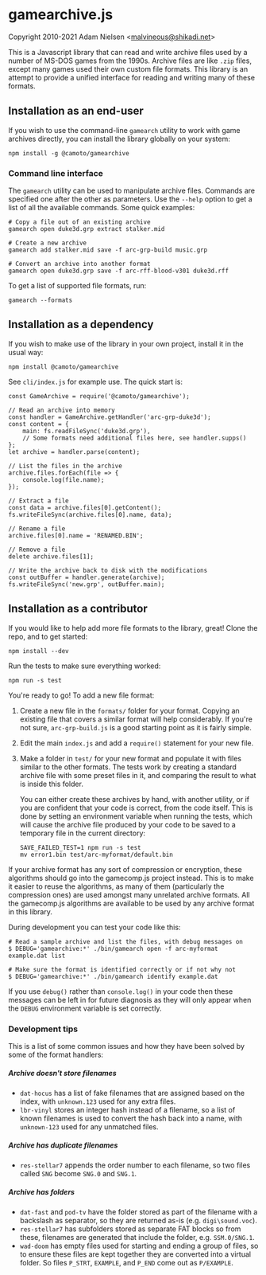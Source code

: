 # gamearchive.js
Copyright 2010-2021 Adam Nielsen <<malvineous@shikadi.net>>  

This is a Javascript library that can read and write archive files
used by a number of MS-DOS games from the 1990s.  Archive files are
like `.zip` files, except many games used their own custom file
formats.  This library is an attempt to provide a unified interface
for reading and writing many of these formats.

## Installation as an end-user

If you wish to use the command-line `gamearch` utility to work with
game archives directly, you can install the library globally on your
system:

    npm install -g @camoto/gamearchive

### Command line interface

The `gamearch` utility can be used to manipulate archive files.
Commands are specified one after the other as parameters.  Use the
`--help` option to get a list of all the available commands.  Some
quick examples:

    # Copy a file out of an existing archive
    gamearch open duke3d.grp extract stalker.mid
    
    # Create a new archive
    gamearch add stalker.mid save -f arc-grp-build music.grp
    
    # Convert an archive into another format
    gamearch open duke3d.grp save -f arc-rff-blood-v301 duke3d.rff

To get a list of supported file formats, run:

    gamearch --formats

## Installation as a dependency

If you wish to make use of the library in your own project, install it
in the usual way:

    npm install @camoto/gamearchive

See `cli/index.js` for example use.  The quick start is:

    const GameArchive = require('@camoto/gamearchive');
    
    // Read an archive into memory
    const handler = GameArchive.getHandler('arc-grp-duke3d');
    const content = {
        main: fs.readFileSync('duke3d.grp'),
        // Some formats need additional files here, see handler.supps()
    };
    let archive = handler.parse(content);
    
    // List the files in the archive
    archive.files.forEach(file => {
        console.log(file.name);
    });
    
    // Extract a file
    const data = archive.files[0].getContent();
    fs.writeFileSync(archive.files[0].name, data);

    // Rename a file
    archive.files[0].name = 'RENAMED.BIN';
    
    // Remove a file
    delete archive.files[1];
    
    // Write the archive back to disk with the modifications
    const outBuffer = handler.generate(archive);
    fs.writeFileSync('new.grp', outBuffer.main);

## Installation as a contributor

If you would like to help add more file formats to the library, great!
Clone the repo, and to get started:

    npm install --dev

Run the tests to make sure everything worked:

    npm run -s test

You're ready to go!  To add a new file format:

 1. Create a new file in the `formats/` folder for your format.
    Copying an existing file that covers a similar format will help
    considerably.  If you're not sure, `arc-grp-build.js` is a good
    starting point as it is fairly simple.
    
 2. Edit the main `index.js` and add a `require()` statement for your new file.
    
 3. Make a folder in `test/` for your new format and populate it with
    files similar to the other formats.  The tests work by creating
    a standard archive file with some preset files in it, and
    comparing the result to what is inside this folder.
    
    You can either create these archives by hand, with another utility, or if
    you are confident that your code is correct, from the code itself.  This is
    done by setting an environment variable when running the tests, which will
    cause the archive file produced by your code to be saved to a temporary
    file in the current directory:
    
        SAVE_FAILED_TEST=1 npm run -s test
        mv error1.bin test/arc-myformat/default.bin

If your archive format has any sort of compression or encryption, these
algorithms should go into the gamecomp.js project instead.  This is to make it
easier to reuse the algorithms, as many of them (particularly the compression
ones) are used amongst many unrelated archive formats.  All the gamecomp.js
algorithms are available to be used by any archive format in this library.

During development you can test your code like this:

    # Read a sample archive and list the files, with debug messages on
    $ DEBUG='gamearchive:*' ./bin/gamearch open -f arc-myformat example.dat list

    # Make sure the format is identified correctly or if not why not
    $ DEBUG='gamearchive:*' ./bin/gamearch identify example.dat

If you use `debug()` rather than `console.log()` in your code then these
messages can be left in for future diagnosis as they will only appear when the
`DEBUG` environment variable is set correctly.

### Development tips

This is a list of some common issues and how they have been solved by some of
the format handlers:

##### Archive doesn't store filenames

* `dat-hocus` has a list of fake filenames that are assigned based on the
  index, with `unknown.123` used for any extra files.
* `lbr-vinyl` stores an integer hash instead of a filename, so a list of known
  filenames is used to convert the hash back into a name, with `unknown-123`
  used for any unmatched files.

##### Archive has duplicate filenames

* `res-stellar7` appends the order number to each filename, so two files called
  `SNG` become `SNG.0` and `SNG.1`.

##### Archive has folders

* `dat-fast` and `pod-tv` have the folder stored as part of the filename with a
  backslash as separator, so they are returned as-is (e.g. `digi\sound.voc`).
* `res-stellar7` has subfolders stored as separate FAT blocks so from these,
  filenames are generated that include the folder, e.g. `SSM.0/SNG.1`.
* `wad-doom` has empty files used for starting and ending a group of files,
  so to ensure these files are kept together they are converted into a virtual
  folder.  So files `P_STRT`, `EXAMPLE`, and `P_END` come out as `P/EXAMPLE`.
